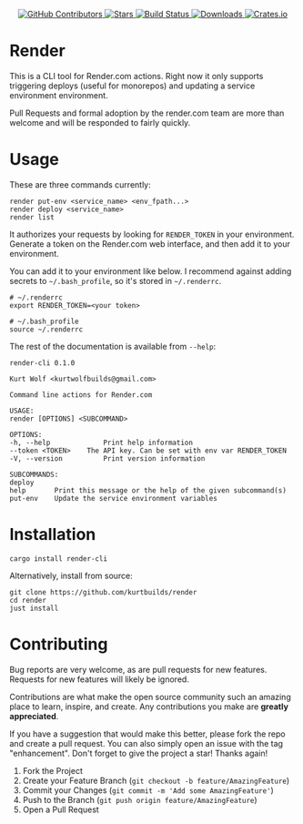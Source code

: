 <div id="top"></div>

<p align="center">
<a href="https://github.com/kurtbuilds/render/graphs/contributors">
    <img src="https://img.shields.io/github/contributors/kurtbuilds/render.svg?style=flat-square" alt="GitHub Contributors" />
</a>
<a href="https://github.com/kurtbuilds/render/stargazers">
    <img src="https://img.shields.io/github/stars/kurtbuilds/render.svg?style=flat-square" alt="Stars" />
</a>
<a href="https://github.com/kurtbuilds/render/actions">
    <img src="https://img.shields.io/github/workflow/status/kurtbuilds/render/test?style=flat-square" alt="Build Status" />
</a>
<a href="https://crates.io/crates/render-cli">
    <img src="https://img.shields.io/crates/d/render-cli?style=flat-square" alt="Downloads" />
</a>
<a href="https://crates.io/crates/render-cli">
    <img src="https://img.shields.io/crates/v/render-cli?style=flat-square" alt="Crates.io" />
</a>

</p>

# Render

This is a CLI tool for Render.com actions. Right now it only supports triggering deploys (useful for monorepos) and
updating a service environment environment.

Pull Requests and formal adoption by the render.com team are more than welcome and will be responded to fairly quickly.

# Usage

These are three commands currently:

    render put-env <service_name> <env_fpath...>
    render deploy <service_name>
    render list

It authorizes your requests by looking for `RENDER_TOKEN` in your environment. 
Generate a token on the Render.com web interface, and then add it to your environment.

You can add it to your environment like below. 
I recommend against adding secrets to `~/.bash_profile`, so it's stored in `~/.renderrc`.

    # ~/.renderrc
    export RENDER_TOKEN=<your token>

    # ~/.bash_profile
    source ~/.renderrc

The rest of the documentation is available from `--help`:

    render-cli 0.1.0

    Kurt Wolf <kurtwolfbuilds@gmail.com>

    Command line actions for Render.com

    USAGE:
    render [OPTIONS] <SUBCOMMAND>

    OPTIONS:
    -h, --help             Print help information
    --token <TOKEN>    The API key. Can be set with env var RENDER_TOKEN
    -V, --version          Print version information

    SUBCOMMANDS:
    deploy
    help       Print this message or the help of the given subcommand(s)
    put-env    Update the service environment variables 
      
# Installation

    cargo install render-cli

Alternatively, install from source:

    git clone https://github.com/kurtbuilds/render
    cd render
    just install

# Contributing

Bug reports are very welcome, as are pull requests for new features. Requests for new features will likely be ignored.

Contributions are what make the open source community such an amazing place to learn, inspire, and create. Any contributions you make are **greatly appreciated**.

If you have a suggestion that would make this better, please fork the repo and create a pull request. You can also simply open an issue with the tag "enhancement".
Don't forget to give the project a star! Thanks again!

1. Fork the Project
2. Create your Feature Branch (`git checkout -b feature/AmazingFeature`)
3. Commit your Changes (`git commit -m 'Add some AmazingFeature'`)
4. Push to the Branch (`git push origin feature/AmazingFeature`)
5. Open a Pull Request
